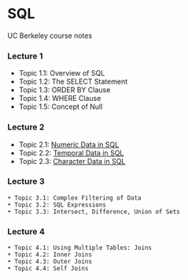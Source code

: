 # SQL
UC Berkeley course notes

### Lecture 1
* Topic 1.1: Overview of SQL
* Topic 1.2: The SELECT Statement
* Topic 1.3: ORDER BY Clause
* Topic 1.4: WHERE Clause
* Topic 1.5: Concept of Null
    
### Lecture 2
* Topic 2.1: [Numeric Data in SQL](module2.1_Numericdata_sql.md)
* Topic 2.2: [Temporal Data in SQL](module2.2_TemporalData_SQL.md)
* Topic 2.3: [Character Data in SQL]()

### Lecture 3
    • Topic 3.1: Complex Filtering of Data
    • Topic 3.2: SQL Expressions
    • Topic 3.3: Intersect, Difference, Union of Sets

### Lecture 4
    • Topic 4.1: Using Multiple Tables: Joins
    • Topic 4.2: Inner Joins
    • Topic 4.3: Outer Joins
    • Topic 4.4: Self Joins
